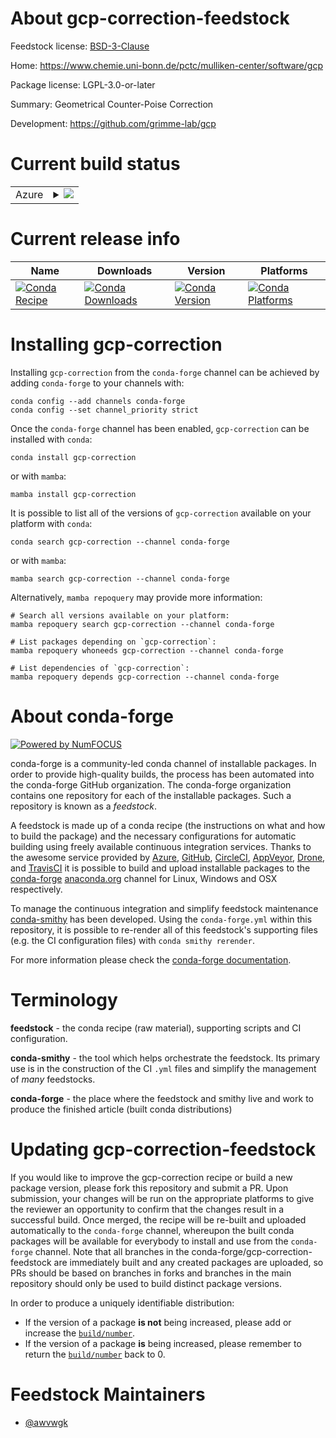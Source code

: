 About gcp-correction-feedstock
==============================

Feedstock license: [BSD-3-Clause](https://github.com/conda-forge/gcp-correction-feedstock/blob/main/LICENSE.txt)

Home: https://www.chemie.uni-bonn.de/pctc/mulliken-center/software/gcp

Package license: LGPL-3.0-or-later

Summary: Geometrical Counter-Poise Correction

Development: https://github.com/grimme-lab/gcp

Current build status
====================


<table>
    
  <tr>
    <td>Azure</td>
    <td>
      <details>
        <summary>
          <a href="https://dev.azure.com/conda-forge/feedstock-builds/_build/latest?definitionId=11846&branchName=main">
            <img src="https://dev.azure.com/conda-forge/feedstock-builds/_apis/build/status/gcp-correction-feedstock?branchName=main">
          </a>
        </summary>
        <table>
          <thead><tr><th>Variant</th><th>Status</th></tr></thead>
          <tbody><tr>
              <td>linux_64</td>
              <td>
                <a href="https://dev.azure.com/conda-forge/feedstock-builds/_build/latest?definitionId=11846&branchName=main">
                  <img src="https://dev.azure.com/conda-forge/feedstock-builds/_apis/build/status/gcp-correction-feedstock?branchName=main&jobName=linux&configuration=linux%20linux_64_" alt="variant">
                </a>
              </td>
            </tr><tr>
              <td>linux_aarch64</td>
              <td>
                <a href="https://dev.azure.com/conda-forge/feedstock-builds/_build/latest?definitionId=11846&branchName=main">
                  <img src="https://dev.azure.com/conda-forge/feedstock-builds/_apis/build/status/gcp-correction-feedstock?branchName=main&jobName=linux&configuration=linux%20linux_aarch64_" alt="variant">
                </a>
              </td>
            </tr><tr>
              <td>linux_ppc64le</td>
              <td>
                <a href="https://dev.azure.com/conda-forge/feedstock-builds/_build/latest?definitionId=11846&branchName=main">
                  <img src="https://dev.azure.com/conda-forge/feedstock-builds/_apis/build/status/gcp-correction-feedstock?branchName=main&jobName=linux&configuration=linux%20linux_ppc64le_" alt="variant">
                </a>
              </td>
            </tr><tr>
              <td>osx_64</td>
              <td>
                <a href="https://dev.azure.com/conda-forge/feedstock-builds/_build/latest?definitionId=11846&branchName=main">
                  <img src="https://dev.azure.com/conda-forge/feedstock-builds/_apis/build/status/gcp-correction-feedstock?branchName=main&jobName=osx&configuration=osx%20osx_64_" alt="variant">
                </a>
              </td>
            </tr><tr>
              <td>osx_arm64</td>
              <td>
                <a href="https://dev.azure.com/conda-forge/feedstock-builds/_build/latest?definitionId=11846&branchName=main">
                  <img src="https://dev.azure.com/conda-forge/feedstock-builds/_apis/build/status/gcp-correction-feedstock?branchName=main&jobName=osx&configuration=osx%20osx_arm64_" alt="variant">
                </a>
              </td>
            </tr><tr>
              <td>win_64</td>
              <td>
                <a href="https://dev.azure.com/conda-forge/feedstock-builds/_build/latest?definitionId=11846&branchName=main">
                  <img src="https://dev.azure.com/conda-forge/feedstock-builds/_apis/build/status/gcp-correction-feedstock?branchName=main&jobName=win&configuration=win%20win_64_" alt="variant">
                </a>
              </td>
            </tr>
          </tbody>
        </table>
      </details>
    </td>
  </tr>
</table>

Current release info
====================

| Name | Downloads | Version | Platforms |
| --- | --- | --- | --- |
| [![Conda Recipe](https://img.shields.io/badge/recipe-gcp--correction-green.svg)](https://anaconda.org/conda-forge/gcp-correction) | [![Conda Downloads](https://img.shields.io/conda/dn/conda-forge/gcp-correction.svg)](https://anaconda.org/conda-forge/gcp-correction) | [![Conda Version](https://img.shields.io/conda/vn/conda-forge/gcp-correction.svg)](https://anaconda.org/conda-forge/gcp-correction) | [![Conda Platforms](https://img.shields.io/conda/pn/conda-forge/gcp-correction.svg)](https://anaconda.org/conda-forge/gcp-correction) |

Installing gcp-correction
=========================

Installing `gcp-correction` from the `conda-forge` channel can be achieved by adding `conda-forge` to your channels with:

```
conda config --add channels conda-forge
conda config --set channel_priority strict
```

Once the `conda-forge` channel has been enabled, `gcp-correction` can be installed with `conda`:

```
conda install gcp-correction
```

or with `mamba`:

```
mamba install gcp-correction
```

It is possible to list all of the versions of `gcp-correction` available on your platform with `conda`:

```
conda search gcp-correction --channel conda-forge
```

or with `mamba`:

```
mamba search gcp-correction --channel conda-forge
```

Alternatively, `mamba repoquery` may provide more information:

```
# Search all versions available on your platform:
mamba repoquery search gcp-correction --channel conda-forge

# List packages depending on `gcp-correction`:
mamba repoquery whoneeds gcp-correction --channel conda-forge

# List dependencies of `gcp-correction`:
mamba repoquery depends gcp-correction --channel conda-forge
```


About conda-forge
=================

[![Powered by
NumFOCUS](https://img.shields.io/badge/powered%20by-NumFOCUS-orange.svg?style=flat&colorA=E1523D&colorB=007D8A)](https://numfocus.org)

conda-forge is a community-led conda channel of installable packages.
In order to provide high-quality builds, the process has been automated into the
conda-forge GitHub organization. The conda-forge organization contains one repository
for each of the installable packages. Such a repository is known as a *feedstock*.

A feedstock is made up of a conda recipe (the instructions on what and how to build
the package) and the necessary configurations for automatic building using freely
available continuous integration services. Thanks to the awesome service provided by
[Azure](https://azure.microsoft.com/en-us/services/devops/), [GitHub](https://github.com/),
[CircleCI](https://circleci.com/), [AppVeyor](https://www.appveyor.com/),
[Drone](https://cloud.drone.io/welcome), and [TravisCI](https://travis-ci.com/)
it is possible to build and upload installable packages to the
[conda-forge](https://anaconda.org/conda-forge) [anaconda.org](https://anaconda.org/)
channel for Linux, Windows and OSX respectively.

To manage the continuous integration and simplify feedstock maintenance
[conda-smithy](https://github.com/conda-forge/conda-smithy) has been developed.
Using the ``conda-forge.yml`` within this repository, it is possible to re-render all of
this feedstock's supporting files (e.g. the CI configuration files) with ``conda smithy rerender``.

For more information please check the [conda-forge documentation](https://conda-forge.org/docs/).

Terminology
===========

**feedstock** - the conda recipe (raw material), supporting scripts and CI configuration.

**conda-smithy** - the tool which helps orchestrate the feedstock.
                   Its primary use is in the construction of the CI ``.yml`` files
                   and simplify the management of *many* feedstocks.

**conda-forge** - the place where the feedstock and smithy live and work to
                  produce the finished article (built conda distributions)


Updating gcp-correction-feedstock
=================================

If you would like to improve the gcp-correction recipe or build a new
package version, please fork this repository and submit a PR. Upon submission,
your changes will be run on the appropriate platforms to give the reviewer an
opportunity to confirm that the changes result in a successful build. Once
merged, the recipe will be re-built and uploaded automatically to the
`conda-forge` channel, whereupon the built conda packages will be available for
everybody to install and use from the `conda-forge` channel.
Note that all branches in the conda-forge/gcp-correction-feedstock are
immediately built and any created packages are uploaded, so PRs should be based
on branches in forks and branches in the main repository should only be used to
build distinct package versions.

In order to produce a uniquely identifiable distribution:
 * If the version of a package **is not** being increased, please add or increase
   the [``build/number``](https://docs.conda.io/projects/conda-build/en/latest/resources/define-metadata.html#build-number-and-string).
 * If the version of a package **is** being increased, please remember to return
   the [``build/number``](https://docs.conda.io/projects/conda-build/en/latest/resources/define-metadata.html#build-number-and-string)
   back to 0.

Feedstock Maintainers
=====================

* [@awvwgk](https://github.com/awvwgk/)


